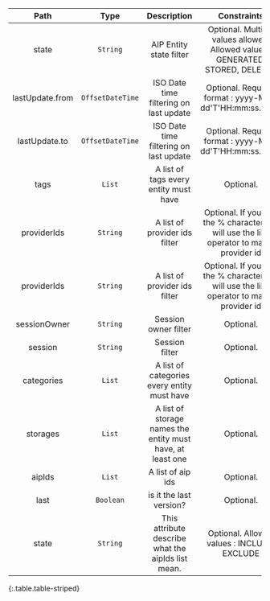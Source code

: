 |Path|Type|Description|Constraints|
|:--:|:--:|:---------:|:---------:|
|state| `String` |AIP Entity state filter|Optional. Multiple values allowed. Allowed values : GENERATED, STORED, DELETED|
|lastUpdate.from| `OffsetDateTime` |ISO Date time filtering on last update|Optional. Required format : yyyy-MM-dd'T'HH:mm:ss.SSSZ|
|lastUpdate.to| `OffsetDateTime` |ISO Date time filtering on last update|Optional. Required format : yyyy-MM-dd'T'HH:mm:ss.SSSZ|
|tags| `List` |A list of tags every entity must have|Optional.|
|providerIds| `String` |A list of provider ids filter|Optional. If you add the % character, we will use the like operator to match provider id|
|providerIds| `String` |A list of provider ids filter|Optional. If you add the % character, we will use the like operator to match provider id|
|sessionOwner| `String` |Session owner filter|Optional.|
|session| `String` |Session filter|Optional.|
|categories| `List` |A list of categories every entity must have|Optional.|
|storages| `List` |A list of storage names the entity must have, at least one|Optional.|
|aipIds| `List` |A list of aip ids|Optional.|
|last| `Boolean` |is it the last version?|Optional.|
|state| `String` |This attribute describe what the aipIds list mean.|Optional. Allowed values : INCLUDE, EXCLUDE|
{:.table.table-striped}
